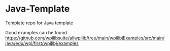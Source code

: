 # Java-Template
Template repo for Java template

Good examples can be found https://github.com/wpilibsuite/allwpilib/tree/main/wpilibjExamples/src/main/java/edu/wpi/first/wpilibj/examples